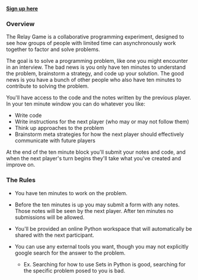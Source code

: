 **[Sign up here](https://goo.gl/forms/rYoLcsrj7hPIt0hZ2)** 

### Overview

The Relay Game is a collaborative programming experiment, designed to see how groups of people with limited time can asynchronously work together to factor and solve problems.

The goal is to solve a programming problem, like one you might encounter in an interview. The bad news is you only have ten minutes to understand the problem, brainstorm a strategy, and code up your solution. The good news is you have a bunch of other people who also have ten minutes to contribute to solving the problem. 

You'll have access to the code and the notes written by the previous player. In your ten minute window you can do whatever you like: 
- Write code
- Write instructions for the next player (who may or may not follow them)
- Think up approaches to the problem
- Brainstorm meta strategies for how the next player should effectively communicate with future players

At the end of the ten minute block you'll submit your notes and code, and when the next player's turn begins they'll take what you've created and improve on.

### The Rules

- You have ten minutes to work on the problem. 

- Before the ten minutes is up you may submit a form with any notes. Those notes will be seen by the next player. After ten minutes no submissions will be allowed.

- You'll be provided an online Python workspace that will automatically be shared with the next participant. 

- You can use any external tools you want, though you may not explicitly google search for the answer to the problem.
   - Ex. Searching for how to use Sets in Python is good, searching for the specific problem posed to you is bad.
   
